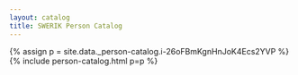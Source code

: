 ```yaml
---
layout: catalog
title: SWERIK Person Catalog
---
```

{% assign p = site.data._person-catalog.i-26oFBmKgnHnJoK4Ecs2YVP %}
{% include person-catalog.html p=p %}

